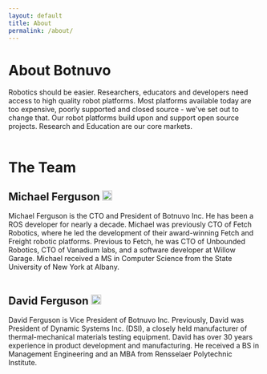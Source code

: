 ```yaml
---
layout: default
title: About
permalink: /about/
---
```


<div class="home">

<h1>About Botnuvo</h1>

Robotics should be easier. Researchers, educators and developers need access to high
quality robot platforms. Most platforms available today are too expensive, poorly
supported and closed source - we've set out to change that. Our robot platforms build
upon and support open source projects. Research and Education are our core markets.<br><br>

<h1>The Team</h1>

<h2>Michael Ferguson
<a href="https://www.linkedin.com/in/mfergs/" target="_blank"><img src="{{ site.url }}/assets/images/linkedin.png" height=20px/></a>
</h2>
Michael Ferguson is the CTO and President of Botnuvo Inc. He has been a ROS developer
for nearly a decade. Michael was previously CTO of Fetch Robotics, where he led the
development of their award-winning Fetch and Freight robotic platforms. Previous to
Fetch, he was CTO of Unbounded Robotics, CTO of Vanadium labs, and a software developer
at Willow Garage. Michael received a MS in Computer Science from the State University
of New York at Albany.<br><br>

<h2>David Ferguson
<img src="{{ site.url }}/assets/images/linkedin.png" height=20px/>
</h2>
David Ferguson is Vice President of Botnuvo Inc. Previously, David was President
of Dynamic Systems Inc. (DSI), a closely held manufacturer of thermal-mechanical
materials testing equipment. David has over 30 years experience in product
development and manufacturing. He received a BS in Management Engineering and an MBA
from Rensselaer Polytechnic Institute.<br><br>

</div>
